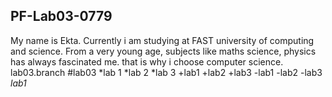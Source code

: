 ## PF-Lab03-0779
My name is Ekta. Currently i am studying at FAST university of computing and science. From a very young age, subjects like maths science, physics has always fascinated me. that is why i choose computer science.
lab03.branch
#lab03
*lab 1
*lab 2
*lab 3
+lab1
+lab2
+lab3
-lab1
-lab2
-lab3
*_lab1_*
